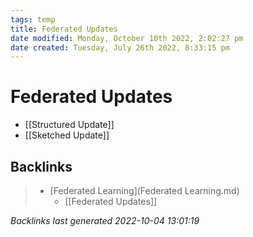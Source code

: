 ```yaml
---
tags: temp
title: Federated Updates
date modified: Monday, October 10th 2022, 2:02:27 pm
date created: Tuesday, July 26th 2022, 8:33:15 pm
---
```


# Federated Updates
- [[Structured Update]]
- [[Sketched Update]]

## Backlinks
> - [Federated Learning](Federated Learning.md)
>   - [[Federated Updates]]

_Backlinks last generated 2022-10-04 13:01:19_
